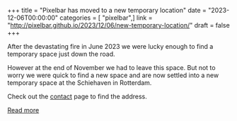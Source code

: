 +++
title = "Pixelbar has moved to a new temporary location"
date = "2023-12-06T00:00:00"
categories = [ "pixelbar",]
link = "http://pixelbar.github.io/2023/12/06/new-temporary-location/"
draft = false
+++

<p>After the devastating fire in June 2023 we were lucky enough to find a temporary space just down the road.</p>

<p>However at the end of November we had to leave this space. But not to worry we were quick to find a new space and are now settled into a new temporary space at the Schiehaven in Rotterdam.</p>

<p>Check out the <a href="https://www.pixelbar.nl/contact">contact</a> page to find the address.</p>

[Read more](http://pixelbar.github.io/2023/12/06/new-temporary-location/)